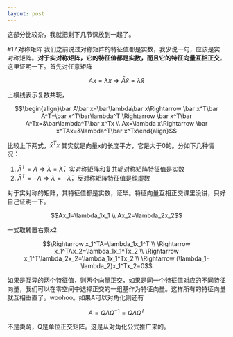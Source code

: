 ```yaml
---
layout: post
---
```


这部分比较杂，我就把剩下几节课放到一起了。

#17.对称矩阵
我们之前说过对称矩阵的特征值都是实数，我少说一句，应该是实对称矩阵。**对于实对称矩阵，它的特征值都是实数，而且它的特征向量互相正交**。这里证明一下。首先对任意矩阵

$$Ax=\lambda x\Rightarrow\bar A\bar x=\bar\lambda\bar x$$

上横线表示复数共轭，

$$\begin{align}\bar A\bar x=\bar\lambda\bar x\Rightarrow \bar x^T\bar A^T=\bar x^T\bar\lambda^T \Rightarrow \bar x^T\bar A^Tx=&\bar\lambda^T\bar x^Tx \\
Ax=\lambda x\Rightarrow \bar x^TAx=&\lambda^T\bar x^Tx\end{align}$$

比较上下两式，$\bar x^Tx$ 其实就是向量x的长度平方，它是大于0的。分如下几种情况：

1. $\bar A^T=A\Rightarrow \lambda=\bar\lambda$，实对称矩阵和复共轭对称矩阵特征值是实数
2. $\bar A^T=-A\Rightarrow \lambda=-\bar\lambda$，反对称矩阵特征值是纯虚数

对于实对称的矩阵，其特征值都是实数，证毕。特征向量互相正交课里没讲，只好自己证明一下。

$$Ax_1=\lambda_1x_1 \\
Ax_2=\lambda_2x_2$$

一式取转置右乘x2

$$\Rightarrow x_1^TA=\lambda_1x_1^T \\
\Rightarrow x_1^TAx_2=\lambda_1x_1^Tx_2 \\
\Rightarrow x_1^T\lambda_2x_2=\lambda_1x_1^Tx_2 \\
\Rightarrow (\lambda_1-\lambda_2)x_1^Tx_2=0$$

如果是互异的两个特征值，则两个向量正交，如果是同一个特征值对应的不同特征向量，我们可以在零空间中选择正交的一组基作为特征向量。这样所有的特征向量就互相垂直了。woohoo。如果A可以对角化则还有

$$A=Q\Lambda Q^{-1}=Q\Lambda Q^T$$

不是卖萌，Q是单位正交矩阵。这是从对角化公式推广来的。
